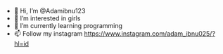 - 👋 Hi, I’m @Adamibnu123
- 👀 I’m interested in girls
- 🌱 I’m currently learning programming
- 📫 Follow my instagram  https://www.instagram.com/adam_ibnu025/?hl=id

<!---
Adamibnu123/Adamibnu123 is a ✨ special ✨ repository because its `README.md` (this file) appears on your GitHub profile.
You can click the Preview link to take a look at your changes.
--->
